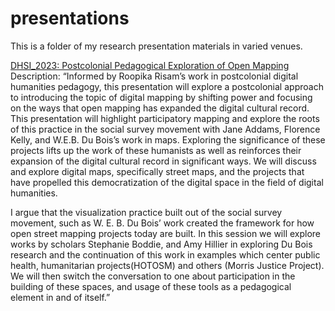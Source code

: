 # presentations
This is a folder of my research presentation materials in varied venues.

[DHSI_2023: Postcolonial Pedagogical Exploration of Open Mapping](https://gaydrianna.github.io/presentations/DHSI23mapping.pdf)
Description: “Informed by Roopika Risam’s work in postcolonial digital humanities pedagogy, this presentation will explore a postcolonial approach to introducing the topic of digital mapping by shifting power and focusing on the ways that open mapping has expanded the digital cultural record. This presentation will highlight participatory mapping and explore the roots of this practice in the social survey movement with Jane Addams, Florence Kelly, and W.E.B. Du Bois’s work in maps. Exploring the significance of these projects lifts up the work of these humanists as well as reinforces their expansion of the digital cultural record in significant ways. We will discuss and explore digital maps, specifically street maps, and the projects that have propelled this democratization of the digital space in the field of digital humanities.

I argue that the visualization practice built out of the social survey movement, such as W. E. B. Du Bois’ work created the framework for how open street mapping projects today are built. In this session we will explore works by scholars Stephanie Boddie, and Amy Hillier in exploring Du Bois research and the continuation of this work in examples which center public health, humanitarian projects(HOTOSM) and others (Morris Justice Project). We will then switch the conversation to one about participation in the building of these spaces, and usage of these tools as a pedagogical element in and of itself.”

 
